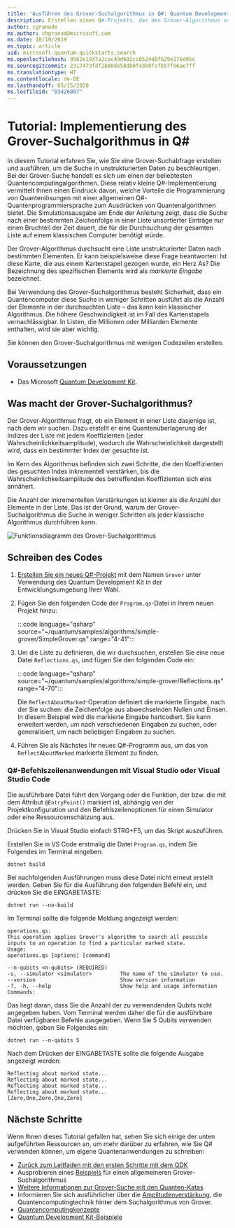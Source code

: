 ```yaml
---
title: 'Ausführen des Grover-Suchalgorithmus in Q#: Quantum Development Kit'
description: Erstellen eines Q#-Projekts, das den Grover-Algorithmus veranschaulicht, einen der kanonischen Quantenalgorithmen.
author: cgranade
ms.author: chgranad@microsoft.com
ms.date: 10/19/2019
ms.topic: article
uid: microsoft.quantum.quickstarts.search
ms.openlocfilehash: 9562e1937a2cac49d682cc0524d8fb29e276d95c
ms.sourcegitcommit: 2317473fdf2b80de58db0f43b9fcfb57f56aefff
ms.translationtype: HT
ms.contentlocale: de-DE
ms.lasthandoff: 05/15/2020
ms.locfileid: "83426807"
---
```

# <a name="tutorial-implement-grovers-search-algorithm-in-q"></a>Tutorial: Implementierung des Grover-Suchalgorithmus in Q\#

In diesem Tutorial erfahren Sie, wie Sie eine Grover-Suchabfrage erstellen und ausführen, um die Suche in unstrukturierten Daten zu beschleunigen.  Bei der Grover-Suche handelt es sich um einen der beliebtesten Quantencomputingalgorithmen. Diese relativ kleine Q#-Implementierung vermittelt Ihnen einen Eindruck davon, welche Vorteile die Programmierung von Quantenlösungen mit einer allgemeinen Q#-Quantenprogrammiersprache zum Ausdrücken von Quantenalgorithmen bietet.  Die Simulationsausgabe am Ende der Anleitung zeigt, dass die Suche nach einer bestimmten Zeichenfolge in einer Liste unsortierter Einträge nur einen Bruchteil der Zeit dauert, die für die Durchsuchung der gesamten Liste auf einem klassischen Computer benötigt würde.

Der Grover-Algorithmus durchsucht eine Liste unstrukturierter Daten nach bestimmten Elementen. Er kann beispielsweise diese Frage beantworten: Ist diese Karte, die aus einem Kartenstapel gezogen wurde, ein Herz As? Die Bezeichnung des spezifischen Elements wird als _markierte Eingabe_ bezeichnet.

Bei Verwendung des Grover-Suchalgorithmus besteht Sicherheit, dass ein Quantencomputer diese Suche in weniger Schritten ausführt als die Anzahl der Elemente in der durchsuchten Liste – das kann kein klassischer Algorithmus. Die höhere Geschwindigkeit ist im Fall des Kartenstapels vernachlässigbar. In Listen, die Millionen oder Milliarden Elemente enthalten, wird sie aber wichtig.

Sie können den Grover-Suchalgorithmus mit wenigen Codezeilen erstellen.

## <a name="prerequisites"></a>Voraussetzungen

- Das Microsoft [Quantum Development Kit][install].

## <a name="what-does-grovers-search-algorithm-do"></a>Was macht der Grover-Suchalgorithmus?

Der Grover-Algorithmus fragt, ob ein Element in einer Liste dasjenige ist, nach dem wir suchen. Dazu erstellt er eine Quantenüberlagerung der Indizes der Liste mit jedem Koeffizienten (jeder Wahrscheinlichkeitsamplitude), wodurch die Wahrscheinlichkeit dargestellt wird, dass ein bestimmter Index der gesuchte ist.

Im Kern des Algorithmus befinden sich zwei Schritte, die den Koeffizienten des gesuchten Index inkrementell verstärken, bis die Wahrscheinlichkeitsamplitude des betreffenden Koeffizienten sich eins annähert.

Die Anzahl der inkrementellen Verstärkungen ist kleiner als die Anzahl der Elemente in der Liste. Das ist der Grund, warum der Grover-Suchalgorithmus die Suche in weniger Schritten als jeder klassische Algorithmus durchführen kann.

![Funktionsdiagramm des Grover-Suchalgorithmus](~/media/grover.png)

## <a name="write-the-code"></a>Schreiben des Codes

1. [Erstellen Sie ein neues Q#-Projekt](xref:microsoft.quantum.howto.createproject) mit dem Namen `Grover` unter Verwendung des Quantum Development Kit in der Entwicklungsumgebung Ihrer Wahl.

1. Fügen Sie den folgenden Code der `Program.qs`-Datei in Ihrem neuen Projekt hinzu:

    :::code language="qsharp" source="~/quantum/samples/algorithms/simple-grover/SimpleGrover.qs" range="4-41":::

1. Um die Liste zu definieren, die wir durchsuchen, erstellen Sie eine neue Datei `Reflections.qs`, und fügen Sie den folgenden Code ein:

    :::code language="qsharp" source="~/quantum/samples/algorithms/simple-grover/Reflections.qs" range="4-70":::

    Die `ReflectAboutMarked`-Operation definiert die markierte Eingabe, nach der Sie suchen: die Zeichenfolge aus abwechselnden Nullen und Einsen. In diesem Beispiel wird die markierte Eingabe hartcodiert. Sie kann erweitert werden, um nach verschiedenen Eingaben zu suchen, oder generalisiert, um nach beliebigen Eingaben zu suchen.

1. Führen Sie als Nächstes Ihr neues Q#-Programm aus, um das von `ReflectAboutMarked` markierte Element zu finden.

### <a name="q-command-line-applications-with-visual-studio-or-visual-studio-code"></a>Q#-Befehlszeilenanwendungen mit Visual Studio oder Visual Studio Code

Die ausführbare Datei führt den Vorgang oder die Funktion, der bzw. die mit dem Attribut `@EntryPoint()` markiert ist, abhängig von der Projektkonfiguration und den Befehlszeilenoptionen für einen Simulator oder eine Ressourcenschätzung aus.

Drücken Sie in Visual Studio einfach STRG+F5, um das Skript auszuführen.

Erstellen Sie in VS Code erstmalig die Datei `Program.qs`, indem Sie Folgendes im Terminal eingeben:

```Command line
dotnet build
```

Bei nachfolgenden Ausführungen muss diese Datei nicht erneut erstellt werden. Geben Sie für die Ausführung den folgenden Befehl ein, und drücken Sie die EINGABETASTE:

```Command line
dotnet run --no-build
```

Im Terminal sollte die folgende Meldung angezeigt werden:

```
operations.qs:
This operation applies Grover's algorithm to search all possible inputs to an operation to find a particular marked state.
Usage:
operations.qs [options] [command]

--n-qubits <n-qubits> (REQUIRED)
-s, --simulator <simulator>         The name of the simulator to use.
--version                           Show version information
-?, -h, --help                      Show help and usage information
Commands:
```

Das liegt daran, dass Sie die Anzahl der zu verwendenden Qubits nicht angegeben haben. Vom Terminal werden daher die für die ausführbare Datei verfügbaren Befehle ausgegeben. Wenn Sie 5 Qubits verwenden möchten, geben Sie Folgendes ein:

```Command line
dotnet run --n-qubits 5
```

Nach dem Drücken der EINGABETASTE sollte die folgende Ausgabe angezeigt werden:

```
Reflecting about marked state...
Reflecting about marked state...
Reflecting about marked state...
Reflecting about marked state...
[Zero,One,Zero,One,Zero]
```

## <a name="next-steps"></a>Nächste Schritte

Wenn Ihnen dieses Tutorial gefallen hat, sehen Sie sich einige der unten aufgeführten Ressourcen an, um mehr darüber zu erfahren, wie Sie Q# verwenden können, um eigene Quantenanwendungen zu schreiben:

- [Zurück zum Leitfaden mit den ersten Schritte mit dem QDK](xref:microsoft.quantum.welcome)
- Ausprobieren eines [Beispiels](https://github.com/microsoft/Quantum/tree/master/samples/algorithms/database-search) für einen allgemeineren Grover-Suchalgorithmus
- [Weitere Informationen zur Grover-Suche mit den Quanten-Katas](xref:microsoft.quantum.overview.katas)
- Informieren Sie sich ausführlicher über die [Amplitudenverstärkung][amplitude-amplification], die Quantencomputingtechnik hinter dem Suchalgorithmus von Grover.
- [Quantencomputingkonzepte](xref:microsoft.quantum.concepts.intro)
- [Quantum Development Kit-Beispiele](https://docs.microsoft.com/samples/browse/?products=qdk)

<!-- LINKS -->

[install]: xref:microsoft.quantum.install
[amplitude-amplification]: xref:microsoft.quantum.libraries.standard.algorithms#amplitude-amplification
